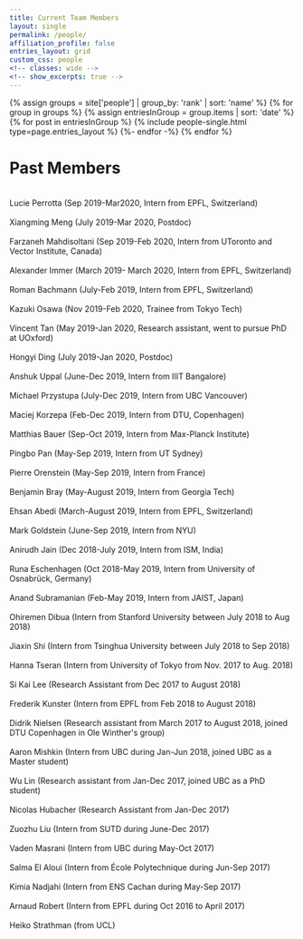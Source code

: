 ```yaml
---
title: Current Team Members
layout: single
permalink: /people/
affiliation_profile: false
entries_layout: grid
custom_css: people
<!-- classes: wide -->
<!-- show_excerpts: true -->
---
```


<section class="page__content cf">
<div class="entries-{{ entries_layout }}">
  {% assign groups = site['people'] | group_by: 'rank' | sort: 'name' %}
  {% for group in groups %}
    {% assign entriesInGroup = group.items | sort: 'date' %}
    {% for post in entriesInGroup %}
      {% include people-single.html type=page.entries_layout %}
    {%- endfor -%}
  {% endfor %}
</div>
</section>



# **Past Members**

<div class="w3-container">
<br>
Lucie Perrotta <span class="affiliation">(Sep 2019-Mar2020, Intern from EPFL, Switzerland)</span><br>
<br>
Xiangming Meng  <span class="affiliation">(July 2019-Mar 2020, Postdoc)</span><br>
<br>
Farzaneh Mahdisoltani  <span class="affiliation">(Sep 2019-Feb 2020, Intern from UToronto and Vector Institute, Canada)</span><br>
<br>
Alexander Immer  <span class="affiliation">(March 2019- March 2020, Intern from EPFL, Switzerland)</span><br>
<br>
Roman Bachmann  <span class="affiliation">(July-Feb 2019, Intern from EPFL, Switzerland)</span><br>
<br>
Kazuki Osawa  <span class="affiliation">(Nov 2019-Feb 2020, Trainee from Tokyo Tech)</span><br>
<br>
Vincent Tan  <span class="affiliation">(May 2019-Jan 2020, Research assistant, went to pursue PhD at UOxford)</span><br>
<br>
Hongyi Ding  <span class="affiliation">(July 2019-Jan 2020, Postdoc)</span><br>
<br>
Anshuk Uppal  <span class="affiliation">(June-Dec 2019, Intern from IIIT Bangalore)</span><br>
<br>
Michael Przystupa  <span class="affiliation">(July-Dec 2019, Intern from UBC Vancouver)</span><br>
<br>
Maciej Korzepa  <span class="affiliation">(Feb-Dec 2019, Intern from DTU, Copenhagen)</span><br>
<br>
Matthias Bauer  <span class="affiliation">(Sep-Oct 2019, Intern from Max-Planck Institute)</span><br>
<br>
Pingbo Pan  <span class="affiliation">(May-Sep 2019, Intern from UT Sydney)</span><br>
<br>
Pierre Orenstein  <span class="affiliation">(May-Sep 2019, Intern from France)</span><br>
<br>
Benjamin Bray  <span class="affiliation">(May-August 2019, Intern from Georgia Tech)</span><br>
<br>
Ehsan Abedi  <span class="affiliation">(March-August 2019, Intern from EPFL, Switzerland)</span><br>
<br>
Mark Goldstein  <span class="affiliation">(June-Sep 2019, Intern from NYU)</span><br>
<br>
Anirudh Jain  <span class="affiliation">(Dec 2018-July 2019, Intern from ISM, India)</span><br>
<br>
Runa Eschenhagen  <span class="affiliation">(Oct 2018-May 2019, Intern from University of Osnabrück, Germany)</span><br>
<br>
Anand Subramanian  <span class="affiliation">(Feb-May 2019, Intern from JAIST, Japan)</span><br>
<br>
Ohiremen Dibua  <span class="affiliation">(Intern from Stanford University between July 2018 to Aug 2018)</span><br>
<br>
Jiaxin Shi  <span class="affiliation">(Intern from Tsinghua University between July 2018 to Sep 2018)</span><br>
<br>
Hanna Tseran  <span class="affiliation">(Intern from University of Tokyo from Nov. 2017 to Aug. 2018)</span><br>
<br>
Si Kai Lee  <span class="affiliation">(Research Assistant from Dec 2017 to August 2018)</span><br>
<br>
Frederik Kunster  <span class="affiliation">(Intern from EPFL from Feb 2018 to August 2018)</span><br>
<br>
Didrik Nielsen  <span class="affiliation">(Research assistant from March 2017 to August 2018, joined DTU
Copenhagen in Ole Winther's group)</span><br>
<br>
Aaron Mishkin  <span class="affiliation">(Intern from UBC during Jan-Jun 2018, joined UBC as a Master student)</span><br>
<br>
Wu Lin  <span class="affiliation">(Research assistant from Jan-Dec 2017, joined UBC as a PhD student)</span><br>
<br>
Nicolas Hubacher  <span class="affiliation">(Research Assistant from Jan-Dec 2017)</span><br>
<br>
Zuozhu Liu  <span class="affiliation">(Intern from SUTD during June-Dec 2017)</span><br>
<br>
Vaden Masrani  <span class="affiliation">(Intern from UBC during May-Oct 2017)</span><br>
<br>
Salma El Aloui  <span class="affiliation">(Intern from École Polytechnique during Jun-Sep 2017)</span><br>
<br>
Kimia Nadjahi  <span class="affiliation">(Intern from ENS Cachan during May-Sep 2017)</span><br>
<br>
Arnaud Robert  <span class="affiliation">(Intern from EPFL during Oct 2016 to April 2017)</span><br>
<br>
Heiko Strathman  <span class="affiliation">(from UCL)</span><br>

</div>
